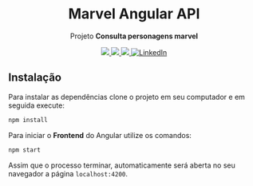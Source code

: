 <h1 align="center">Marvel Angular API</h1>
<p align="center">Projeto <strong>Consulta personagens marvel</strong> </p>

<p align="center">
  <a aria-label="Versão do Angular" href="https://github.com/angular/angular/compare/9.0.0...9.1.0">
    <img src="https://img.shields.io/badge/Angular-9.1.0-red?style=social&logo=angular" />
  </a>
  <a aria-label="Versão do Node" href="https://github.com/nodejs/node/blob/master/doc/changelogs/CHANGELOG_V12.md#12.16.3">
    <img src="https://img.shields.io/badge/node.js@lts-12.16.3-informational?logo=Node.JS"/>
  </a>
  <a aria-label="versão" href="#">
    <img src="https://img.shields.io/badge/Vers%C3%A3o-1.0.0-orange"/>
  </a>
  <a aria-label="Linkedin" href="https://www.linkedin.com/in/andre-souza-97a096105/">
    <img src="https://img.shields.io/badge/LinkedIn--_.svg?style=social&logo=linkedin" alt="LinkedIn" />
  </a>
</p>

## Instalação
Para instalar as dependências clone o projeto em seu computador e em seguida execute:
```bash
npm install
```
Para iniciar o **Frontend** do Angular utilize os comandos:
```bash
npm start
```
Assim que o processo terminar, automaticamente será aberta no seu navegador a página `localhost:4200`.  
